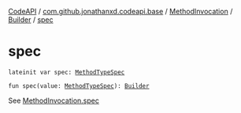 [CodeAPI](../../../index.md) / [com.github.jonathanxd.codeapi.base](../../index.md) / [MethodInvocation](../index.md) / [Builder](index.md) / [spec](.)

# spec

`lateinit var spec: `[`MethodTypeSpec`](../../../com.github.jonathanxd.codeapi.common/-method-type-spec/index.md)

`fun spec(value: `[`MethodTypeSpec`](../../../com.github.jonathanxd.codeapi.common/-method-type-spec/index.md)`): `[`Builder`](index.md)

See [MethodInvocation.spec](../spec.md)


